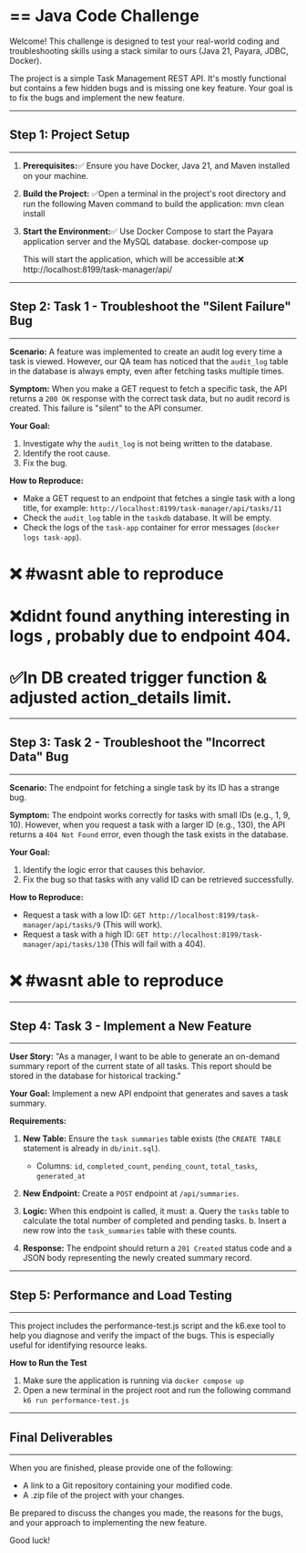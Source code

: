 ==
Java Code Challenge
==

Welcome! This challenge is designed to test your real-world coding and
troubleshooting skills using a stack similar to ours (Java 21, Payara, JDBC, Docker).

The project is a simple Task Management REST API. It's mostly functional but
contains a few hidden bugs and is missing one key feature. Your goal is to
fix the bugs and implement the new feature.

--------------------------------------------------------------------------------
## Step 1: Project Setup
--------------------------------------------------------------------------------

1.  **Prerequisites:**✅ Ensure you have Docker, Java 21, and Maven installed on your machine.

2.  **Build the Project:** ✅Open a terminal in the project's root directory and run the
    following Maven command to build the application:
    mvn clean install

3.  **Start the Environment:**✅ Use Docker Compose to start the Payara application
    server and the MySQL database.
    docker-compose up

    This will start the application, which will be accessible at:❌
    http://localhost:8199/task-manager/api/

--------------------------------------------------------------------------------
## Step 2: Task 1 - Troubleshoot the "Silent Failure" Bug
--------------------------------------------------------------------------------

**Scenario:**
A feature was implemented to create an audit log every time a task is viewed.
However, our QA team has noticed that the `audit_log` table in the database
is always empty, even after fetching tasks multiple times.

**Symptom:**
When you make a GET request to fetch a specific task, the API returns a `200 OK`
response with the correct task data, but no audit record is created. This
failure is "silent" to the API consumer.

**Your Goal:**
1.  Investigate why the `audit_log` is not being written to the database.
2.  Identify the root cause.
3.  Fix the bug.

**How to Reproduce:**

- Make a GET request to an endpoint that fetches a single task with a long title,
  for example: `http://localhost:8199/task-manager/api/tasks/11`
- Check the `audit_log` table in the `taskdb` database. It will be empty.
- Check the logs of the `task-app` container for error messages (`docker logs task-app`). 

# ❌ #wasnt able to reproduce
# ❌didnt found anything interesting in logs , probably due to endpoint 404.
# ✅In DB created trigger function & adjusted action_details limit.


--------------------------------------------------------------------------------
## Step 3: Task 2 - Troubleshoot the "Incorrect Data" Bug
--------------------------------------------------------------------------------

**Scenario:**
The endpoint for fetching a single task by its ID has a strange bug.

**Symptom:**
The endpoint works correctly for tasks with small IDs (e.g., 1, 9, 10). However,
when you request a task with a larger ID (e.g., 130), the API returns a
`404 Not Found` error, even though the task exists in the database.

**Your Goal:**
1.  Identify the logic error that causes this behavior.
2.  Fix the bug so that tasks with any valid ID can be retrieved successfully.

**How to Reproduce:**
- Request a task with a low ID: `GET http://localhost:8199/task-manager/api/tasks/9` (This will work).
- Request a task with a high ID: `GET http://localhost:8199/task-manager/api/tasks/130` (This will fail with a 404).
# ❌ #wasnt able to reproduce
--------------------------------------------------------------------------------
## Step 4: Task 3 - Implement a New Feature
--------------------------------------------------------------------------------

**User Story:**
"As a manager, I want to be able to generate an on-demand summary report of the
current state of all tasks. This report should be stored in the database for
historical tracking."

**Your Goal:**
Implement a new API endpoint that generates and saves a task summary.

**Requirements:**
1.  **New Table:** Ensure the `task summaries` table exists (the `CREATE TABLE`
    statement is already in `db/init.sql`).
    - Columns: `id`, `completed_count`, `pending_count`, `total_tasks`, `generated_at`

2.  **New Endpoint:** Create a `POST` endpoint at `/api/summaries`.

3.  **Logic:** When this endpoint is called, it must:
    a. Query the `tasks` table to calculate the total number of completed and
       pending tasks.
    b. Insert a new row into the `task_summaries` table with these counts.

4.  **Response:** The endpoint should return a `201 Created` status code and a JSON
    body representing the newly created summary record.
	
--------------------------------------------------------------------------------
## Step 5: Performance and Load Testing
--------------------------------------------------------------------------------

This project includes the performance-test.js script and the k6.exe tool to
help you diagnose and verify the impact of the bugs. This is especially useful
for identifying resource leaks.

**How to Run the Test**
1.	Make sure the application is running via `docker compose up`
2.	Open a new terminal in the project root and run the following command `k6 run performance-test.js`

--------------------------------------------------------------------------------
## Final Deliverables
--------------------------------------------------------------------------------

When you are finished, please provide one of the following:
- A link to a Git repository containing your modified code.
- A .zip file of the project with your changes.

Be prepared to discuss the changes you made, the reasons for the bugs, and your
approach to implementing the new feature.

Good luck!